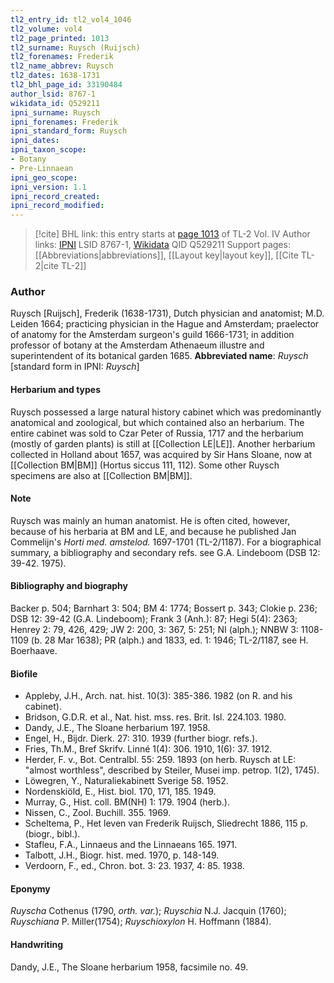 ```yaml
---
tl2_entry_id: tl2_vol4_1046
tl2_volume: vol4
tl2_page_printed: 1013
tl2_surname: Ruysch (Ruijsch)
tl2_forenames: Frederik
tl2_name_abbrev: Ruysch
tl2_dates: 1638-1731
tl2_bhl_page_id: 33190484
author_lsid: 8767-1
wikidata_id: Q529211
ipni_surname: Ruysch
ipni_forenames: Frederik
ipni_standard_form: Ruysch
ipni_dates: 
ipni_taxon_scope: 
- Botany
- Pre-Linnaean
ipni_geo_scope: 
ipni_version: 1.1
ipni_record_created: 
ipni_record_modified:
---
```


> [!cite] BHL link: this entry starts at [page 1013](https://www.biodiversitylibrary.org/page/33190484) of TL-2 Vol. IV
> Author links: [IPNI](https://www.ipni.org/a/8767-1) LSID 8767-1, [Wikidata](https://www.wikidata.org/wiki/Q529211) QID Q529211
> Support pages: [[Abbreviations|abbreviations]], [[Layout key|layout key]], [[Cite TL-2|cite TL-2]]

### Author

Ruysch \[Ruijsch\], Frederik (1638-1731), Dutch physician and anatomist; M.D. Leiden 1664; practicing physician in the Hague and Amsterdam; praelector of anatomy for the Amsterdam surgeon's guild 1666-1731; in addition professor of botany at the Amsterdam Athenaeum illustre and superintendent of its botanical garden 1685. 
**Abbreviated name**: *Ruysch* \[standard form in IPNI: *Ruysch*\]

#### Herbarium and types

Ruysch possessed a large natural history cabinet which was predominantly anatomical and zoological, but which contained also an herbarium. The entire cabinet was sold to Czar Peter of Russia, 1717 and the herbarium (mostly of garden plants) is still at [[Collection LE|LE]]. Another herbarium collected in Holland about 1657, was acquired by Sir Hans Sloane, now at [[Collection BM|BM]] (Hortus siccus 111, 112). Some other Ruysch specimens are also at [[Collection BM|BM]].

#### Note

Ruysch was mainly an human anatomist. He is often cited, however, because of his herbaria at BM and LE, and because he published Jan Commelijn's *Horti med. amstelod.* 1697-1701 (TL-2/1187). For a biographical summary, a bibliography and secondary refs. see G.A. Lindeboom (DSB 12: 39-42. 1975).

#### Bibliography and biography

Backer p. 504; Barnhart 3: 504; BM 4: 1774; Bossert p. 343; Clokie p. 236; DSB 12: 39-42 (G.A. Lindeboom); Frank 3 (Anh.): 87; Hegi 5(4): 2363; Henrey 2: 79, 426, 429; JW 2: 200, 3: 367, 5: 251; NI (alph.); NNBW 3: 1108-1109 (b. 28 Mar 1638); PR (alph.) and 1833, ed. 1: 1946; TL-2/1187, see H. Boerhaave.

#### Biofile

- Appleby, J.H., Arch. nat. hist. 10(3): 385-386. 1982 (on R. and his cabinet).
- Bridson, G.D.R. et al., Nat. hist. mss. res. Brit. Isl. 224.103. 1980.
- Dandy, J.E., The Sloane herbarium 197. 1958.
- Engel, H., Bijdr. Dierk. 27: 310. 1939 (further biogr. refs.).
- Fries, Th.M., Bref Skrifv. Linné 1(4): 306. 1910, 1(6): 37. 1912.
- Herder, F. v., Bot. Centralbl. 55: 259. 1893 (on herb. Ruysch at LE: "almost worthless", described by Steiler, Musei imp. petrop. 1(2), 1745).
- Löwegren, Y., Naturaliekabinett Sverige 58. 1952.
- Nordenskiöld, E., Hist. biol. 170, 171, 185. 1949.
- Murray, G., Hist. coll. BM(NH) 1: 179. 1904 (herb.).
- Nissen, C., Zool. Buchill. 355. 1969.
- Scheltema, P., Het leven van Frederik Ruijsch, Sliedrecht 1886, 115 p. (biogr., bibl.).
- Stafleu, F.A., Linnaeus and the Linnaeans 165. 1971.
- Talbott, J.H., Biogr. hist. med. 1970, p. 148-149.
- Verdoorn, F., ed., Chron. bot. 3: 23. 1937, 4: 85. 1938.

#### Eponymy

*Ruyscha* Cothenus (1790, *orth. var.*); *Ruyschia* N.J. Jacquin (1760); *Ruyschiana* P. Miller(1754); *Ruyschioxylon* H. Hoffmann (1884).

#### Handwriting

Dandy, J.E., The Sloane herbarium 1958, facsimile no. 49.


